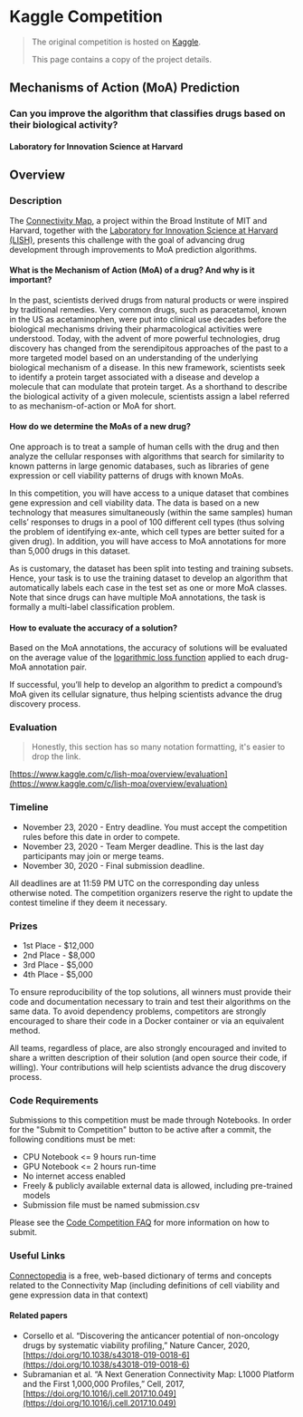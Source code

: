 # Kaggle Competition

> The original competition is hosted on [Kaggle](https://www.kaggle.com/c/lish-moa/overview).
>
> This page contains a copy of the project details.

## Mechanisms of Action (MoA) Prediction
### Can you improve the algorithm that classifies drugs based on their biological activity?
#### Laboratory for Innovation Science at Harvard

## Overview

### Description

The [Connectivity Map](https://clue.io/), a project within the Broad Institute of MIT and Harvard, together with the [Laboratory for Innovation Science at Harvard (LISH)](http://lish.harvard.edu/), presents this challenge with the goal of advancing drug development through improvements to MoA prediction algorithms.

#### What is the Mechanism of Action (MoA) of a drug? And why is it important?

In the past, scientists derived drugs from natural products or were inspired by traditional remedies. Very common drugs, such as paracetamol, known in the US as acetaminophen, were put into clinical use decades before the biological mechanisms driving their pharmacological activities were understood. Today, with the advent of more powerful technologies, drug discovery has changed from the serendipitous approaches of the past to a more targeted model based on an understanding of the underlying biological mechanism of a disease. In this new framework, scientists seek to identify a protein target associated with a disease and develop a molecule that can modulate that protein target. As a shorthand to describe the biological activity of a given molecule, scientists assign a label referred to as mechanism-of-action or MoA for short.

#### How do we determine the MoAs of a new drug?

One approach is to treat a sample of human cells with the drug and then analyze the cellular responses with algorithms that search for similarity to known patterns in large genomic databases, such as libraries of gene expression or cell viability patterns of drugs with known MoAs.

In this competition, you will have access to a unique dataset that combines gene expression and cell viability data. The data is based on a new technology that measures simultaneously (within the same samples) human cells’ responses to drugs in a pool of 100 different cell types (thus solving the problem of identifying ex-ante, which cell types are better suited for a given drug). In addition, you will have access to MoA annotations for more than 5,000 drugs in this dataset.

As is customary, the dataset has been split into testing and training subsets. Hence, your task is to use the training dataset to develop an algorithm that automatically labels each case in the test set as one or more MoA classes. Note that since drugs can have multiple MoA annotations, the task is formally a multi-label classification problem.

#### How to evaluate the accuracy of a solution?

Based on the MoA annotations, the accuracy of solutions will be evaluated on the average value of the [logarithmic loss function](https://www.kaggle.com/c/lish-moa/overview/evaluation) applied to each drug-MoA annotation pair.

If successful, you’ll help to develop an algorithm to predict a compound’s MoA given its cellular signature, thus helping scientists advance the drug discovery process.

### Evaluation

> Honestly, this section has so many notation formatting, it's easier to drop the link.

[https://www.kaggle.com/c/lish-moa/overview/evaluation](https://www.kaggle.com/c/lish-moa/overview/evaluation)

### Timeline

- November 23, 2020 - Entry deadline. You must accept the competition rules before this date in order to compete.
- November 23, 2020 - Team Merger deadline. This is the last day participants may join or merge teams.
- November 30, 2020 - Final submission deadline.

All deadlines are at 11:59 PM UTC on the corresponding day unless otherwise noted. The competition organizers reserve the right to update the contest timeline if they deem it necessary.

### Prizes

- 1st Place - $12,000
- 2nd Place - $8,000
- 3rd Place - $5,000
- 4th Place - $5,000

To ensure reproducibility of the top solutions, all winners must provide their code and documentation necessary to train and test their algorithms on the same data. To avoid dependency problems, competitors are strongly encouraged to share their code in a Docker container or via an equivalent method.

All teams, regardless of place, are also strongly encouraged and invited to share a written description of their solution (and open source their code, if willing). Your contributions will help scientists advance the drug discovery process.

### Code Requirements

Submissions to this competition must be made through Notebooks. In order for the "Submit to Competition" button to be active after a commit, the following conditions must be met:

- CPU Notebook <= 9 hours run-time
- GPU Notebook <= 2 hours run-time
- No internet access enabled
- Freely & publicly available external data is allowed, including pre-trained models
- Submission file must be named submission.csv

Please see the [Code Competition FAQ](https://www.kaggle.com/docs/competitions#kernels-only-FAQ) for more information on how to submit.

### Useful Links

[Connectopedia](https://clue.io/connectopedia/glossary) is a free, web-based dictionary of terms and concepts related to the Connectivity Map (including definitions of cell viability and gene expression data in that context)

#### Related papers

- Corsello et al. “Discovering the anticancer potential of non-oncology drugs by systematic viability profiling,” Nature Cancer, 2020, [https://doi.org/10.1038/s43018-019-0018-6](https://doi.org/10.1038/s43018-019-0018-6)
- Subramanian et al. “A Next Generation Connectivity Map: L1000 Platform and the First 1,000,000 Profiles,” Cell, 2017, [https://doi.org/10.1016/j.cell.2017.10.049](https://doi.org/10.1016/j.cell.2017.10.049)
